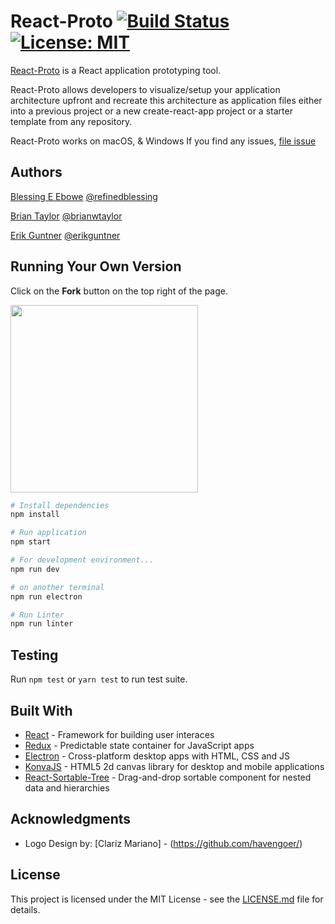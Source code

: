 # React-Proto [![Build Status](https://travis-ci.com/CS-Eevee/react-proto.svg?branch=master)](https://travis-ci.com/CS-Eevee/react-proto) [![License: MIT](https://img.shields.io/badge/License-MIT-blue.svg)](https://opensource.org/licenses/MIT)

[React-Proto](https://cs-eevee.github.io/react-proto/) is a React application prototyping tool.

React-Proto allows developers to visualize/setup your application architecture upfront and recreate this architecture as application files either into a previous project or a new create-react-app project or a starter template from any repository.

React-Proto works on macOS, & Windows
If you find any issues, [file issue](https://github.com/CS-Eevee/react-proto/issues)

## Authors

[Blessing E Ebowe](https://www.linkedin.com/in/blessingebowe/) [@refinedblessing](https://github.com/refinedblessing)

[Brian Taylor](https://www.linkedin.com/in/brianwtaylor/) [@brianwtaylor](https://github.com/brianwtaylor)

[Erik Guntner](https://www.linkedin.com/in/erik-guntner-9aa324b9/) [@erikguntner](https://github.com/erikguntner)

## Running Your Own Version

Click on the **Fork** button on the top right of the page.

<img src="https://help.github.com/assets/images/help/repository/fork_button.jpg" width="300px"></img>

``` bash
# Install dependencies
npm install

# Run application
npm start

# For development environment...
npm run dev

# on another terminal
npm run electron

# Run Linter
npm run linter
```

## Testing

Run ```npm test``` or ```yarn test``` to run test suite.

## Built With

* [React](https://reactjs.org/) - Framework for building user interaces
* [Redux](https://redux.js.org/) - Predictable state container for JavaScript apps
* [Electron](https://electronjs.org/) - Cross-platform desktop apps with HTML, CSS and JS
* [KonvaJS](https://konvajs.github.io/) - HTML5 2d canvas library for desktop and mobile applications
* [React-Sortable-Tree](https://github.com/frontend-collective/react-sortable-tree#options) - Drag-and-drop sortable component for nested data and hierarchies 

## Acknowledgments

* Logo Design by: [Clariz Mariano] - (https://github.com/havengoer/)

## License

This project is licensed under the MIT License - see the [LICENSE.md](https://github.com/CS-Eevee/react-proto/blob/master/LICENSE.md) file for details.
